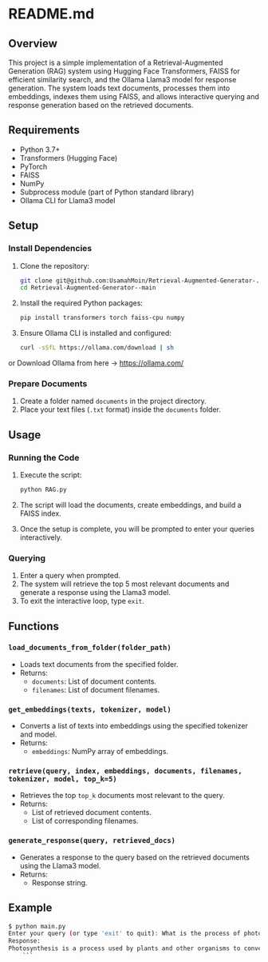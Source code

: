 # README.md

## Overview
This project is a simple implementation of a Retrieval-Augmented Generation (RAG) system using Hugging Face Transformers, FAISS for efficient similarity search, and the Ollama Llama3 model for response generation. The system loads text documents, processes them into embeddings, indexes them using FAISS, and allows interactive querying and response generation based on the retrieved documents.

## Requirements
- Python 3.7+
- Transformers (Hugging Face)
- PyTorch
- FAISS
- NumPy
- Subprocess module (part of Python standard library)
- Ollama CLI for Llama3 model

## Setup

### Install Dependencies
1. Clone the repository:
    ```bash
    git clone git@github.com:UsamahMoin/Retrieval-Augmented-Generator-.git
    cd Retrieval-Augmented-Generator--main
    ```

2. Install the required Python packages:
    ```bash
    pip install transformers torch faiss-cpu numpy
    ```

3. Ensure Ollama CLI is installed and configured:
    ```bash
    curl -sSfL https://ollama.com/download | sh
    ```
or Download Ollama from here -> https://ollama.com/

### Prepare Documents
1. Create a folder named `documents` in the project directory.
2. Place your text files (`.txt` format) inside the `documents` folder.

## Usage

### Running the Code
1. Execute the script:
    ```bash
    python RAG.py
    ```

2. The script will load the documents, create embeddings, and build a FAISS index.
3. Once the setup is complete, you will be prompted to enter your queries interactively.

### Querying
1. Enter a query when prompted.
2. The system will retrieve the top 5 most relevant documents and generate a response using the Llama3 model.
3. To exit the interactive loop, type `exit`.

## Functions

### `load_documents_from_folder(folder_path)`
- Loads text documents from the specified folder.
- Returns:
  - `documents`: List of document contents.
  - `filenames`: List of document filenames.

### `get_embeddings(texts, tokenizer, model)`
- Converts a list of texts into embeddings using the specified tokenizer and model.
- Returns:
  - `embeddings`: NumPy array of embeddings.

### `retrieve(query, index, embeddings, documents, filenames, tokenizer, model, top_k=5)`
- Retrieves the top `top_k` documents most relevant to the query.
- Returns:
  - List of retrieved document contents.
  - List of corresponding filenames.

### `generate_response(query, retrieved_docs)`
- Generates a response to the query based on the retrieved documents using the Llama3 model.
- Returns:
  - Response string.

## Example
```bash
$ python main.py
Enter your query (or type 'exit' to quit): What is the process of photosynthesis?
Response:
Photosynthesis is a process used by plants and other organisms to convert light energy into chemical energy...
    ```


